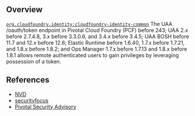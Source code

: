 ## Overview
[`org.cloudfoundry.identity:cloudfoundry-identity-common`](http://search.maven.org/#search%7Cga%7C1%7Ca%3A%22cloudfoundry-identity-common%22)
The UAA /oauth/token endpoint in Pivotal Cloud Foundry (PCF) before 243; UAA 2.x before 2.7.4.8, 3.x before 3.3.0.6, and 3.4.x before 3.4.5; UAA BOSH before 11.7 and 12.x before 12.6; Elastic Runtime before 1.6.40, 1.7.x before 1.7.21, and 1.8.x before 1.8.2; and Ops Manager 1.7.x before 1.7.13 and 1.8.x before 1.8.1 allows remote authenticated users to gain privileges by leveraging possession of a token.

## References
- [NVD](https://web.nvd.nist.gov/view/vuln/detail?vulnId=CVE-2016-6651)
- [securityfocus](http://www.securityfocus.com/bid/93241)
- [Pivotal Security Advisory](https://pivotal.io/security/cve-2016-6651)
